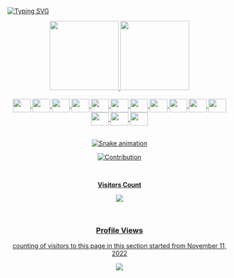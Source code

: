 [![Typing SVG](https://readme-typing-svg.herokuapp.com/?color=7F00FF&size=35&center=true&vCenter=true&width=1000&lines=I'm+Gabriel;I'm+a+FullStack+and+Mobile+Developer+:%29)](https://git.io/typing-svg)

<div align="center">
  <a href="https://github.com/lnxdxtf">
  <img height="155em" src="https://github-readme-stats.vercel.app/api?username=lnxdxtf&show_icons=true&theme=ocean_dark&include_all_commits=true&count_private=true"/>
  <img height="155em" src="https://github-readme-stats.vercel.app/api/top-langs/?username=lnxdxtf&layout=compact&langs_count=7&theme=ocean_dark"/>
</div>

  
<div align="center" style="display: inline_block"><br>

  <img align="center" height="30" width="40" src="https://cdn.jsdelivr.net/gh/devicons/devicon/icons/javascript/javascript-original.svg">
  <img align="center" height="30" width="40" src="https://cdn.jsdelivr.net/gh/devicons/devicon/icons/typescript/typescript-original.svg">
  <img align="center" height="30" width="40" src="https://cdn.jsdelivr.net/gh/devicons/devicon/icons/python/python-original.svg">
  <img align="center" height="30" width="40" src="https://cdn.worldvectorlogo.com/logos/fastapi-1.svg">
  <img align="center" height="30" width="40" src="https://cdn.jsdelivr.net/gh/devicons/devicon/icons/vuejs/vuejs-original.svg">
  <img align="center" height="30" width="40" src="https://cdn.jsdelivr.net/gh/devicons/devicon/icons/tailwindcss/tailwindcss-plain.svg">
  <img align="center" height="30" width="40" src="https://cdn.jsdelivr.net/gh/devicons/devicon/icons/dart/dart-original.svg">
  <img align="center" height="30" width="40" src="https://cdn.jsdelivr.net/gh/devicons/devicon/icons/rust/rust-plain.svg">
  <img align="center" height="30" width="40" src="https://cdn.jsdelivr.net/gh/devicons/devicon/icons/amazonwebservices/amazonwebservices-original.svg">
  <img align="center" height="30" width="40" src="https://cdn.jsdelivr.net/gh/devicons/devicon/icons/flutter/flutter-original.svg"> 
  <img align="center" height="30" width="40" src="https://cdn.jsdelivr.net/gh/devicons/devicon/icons/mongodb/mongodb-original-wordmark.svg"> 
  <img align="center" height="30" width="40" src="https://cdn.jsdelivr.net/gh/devicons/devicon/icons/mysql/mysql-original.svg"> 
  <img align="center" height="30" width="40" src="https://cdn.jsdelivr.net/gh/devicons/devicon/icons/docker/docker-original.svg"> 
  <img align="center" height="30" width="40" src="https://cdn.jsdelivr.net/gh/devicons/devicon/icons/redis/redis-original.svg"> 
  
</div>
   
<div align="center">
    <br>
  
  ![Snake animation](https://github.com/lnxdxtf/lnxdxtf/blob/output/github-contribution-grid-snake.svg)
  
 ![Contribution](https://activity-graph.herokuapp.com/graph?username=lnxdxtf&theme=gotham&hide_border=true&area=true&color=7F00FF)
    
  </br>
    <p align="centre"><b>Visitors Count</b></p>  
    <p align="center"><img align="center" src="https://profile-counter.glitch.me/{lnxdxtf}/count.svg" /></p> 
  </br>
  
### Profile Views
counting of visitors to this page in this section started from November 11, 2022

  ![](https://count.getloli.com/get/@lnxdxtf.github.readme)
  </br>
   </p>
</div>
